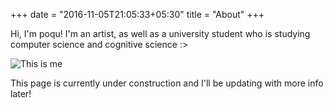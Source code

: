 +++
date = "2016-11-05T21:05:33+05:30"
title = "About"
+++

Hi, I'm poqu! I'm an artist, as well as a university student who is studying computer science and cognitive science :>

![This is me](/img/poqon.jpg)

This page is currently under construction and I'll be updating with more info later!
